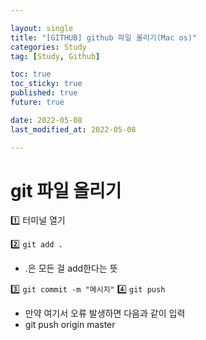 ```yaml
---

layout: single
title: "[GITHUB] github 파일 올리기(Mac os)"
categories: Study
tag: [Study, Github]

toc: true
toc_sticky: true
published: true
future: true

date: 2022-05-08
last_modified_at: 2022-05-08

---
```


# git 파일 올리기

1️⃣ 터미널 열기

2️⃣ `git add .`

- .은 모든 걸 add한다는 뜻

3️⃣ `git commit -m "메시지"`
4️⃣ `git push`

- 만약 여기서 오류 발생하면 다음과 같이 입력
- git push origin master
